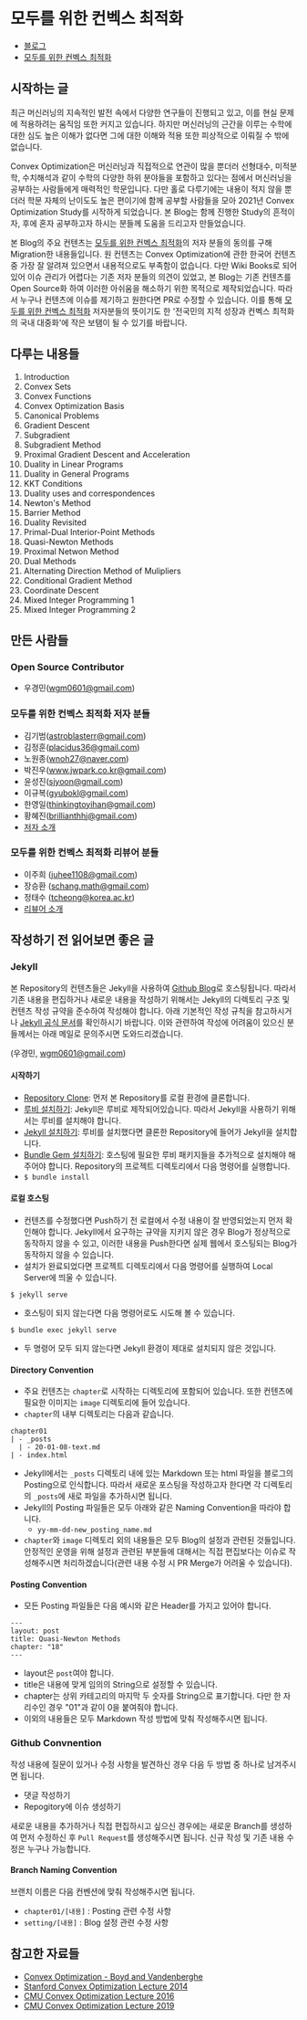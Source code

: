 # 모두를 위한 컨벡스 최적화

- [블로그](<https://convex-optimization-for-all.github.io/>)
- [모두를 위한 컨벡스 최적화](<https://wikidocs.net/book/1896>)

## 시작하는 글

최근 머신러닝의 지속적인 발전 속에서 다양한 연구들이 진행되고 있고, 이를 현실 문제에 적용하려는 움직임 또한 커지고 있습니다. 하지만 머신러닝의 근간을 이루는 수학에 대한 심도 높은 이해가 없다면 그에 대한 이해와 적용 또한 피상적으로 이뤄질 수 밖에 없습니다.

Convex Optimization은 머신러닝과 직접적으로 연관이 많을 뿐더러 선형대수, 미적분학, 수치해석과 같이 수학의 다양한 하위 분야들을 포함하고 있다는 점에서 머신러닝을 공부하는 사람들에게 매력적인 학문입니다. 다만 홀로 다루기에는 내용이 적지 않을 뿐더러 학문 자체의 난이도도 높은 편이기에 함께 공부할 사람들을 모아 2021년 Convex Optimization Study를 시작하게 되었습니다. 본 Blog는 함께 진행한 Study의 흔적이자, 후에 혼자 공부하고자 하시는 분들께 도움을 드리고자 만들었습니다.

본 Blog의 주요 컨텐츠는 [모두를 위한 컨벡스 최적화](<https://wikidocs.net/book/1896>)의 저자 분들의 동의를 구해 Migration한 내용들입니다. 원 컨텐츠는 Convex Optimization에 관한 한국어 컨텐츠 중 가장 잘 알려져 있으면서 내용적으로도 부족함이 없습니다. 다만 Wiki Books로 되어 있어 이슈 관리가 어렵다는 기존 저자 분들의 의견이 있었고, 본 Blog는 기존 컨텐츠를 Open Source화 하여 이러한 아쉬움을 해소하기 위한 목적으로 제작되었습니다. 따라서 누구나 컨텐츠에 이슈를 제기하고 원한다면 PR로 수정할 수 있습니다. 이를 통해 [모두를 위한 컨벡스 최적화](<https://wikidocs.net/book/1896>) 저자분들의 뜻이기도 한 '전국민의 지적 성장과 컨벡스 최적화의 국내 대중화'에 작은 보탬이 될 수 있기를 바랍니다.

## 다루는 내용들

1. Introduction
2. Convex Sets
3. Convex Functions
4. Convex Optimization Basis
5. Canonical Problems
6. Gradient Descent
7. Subgradient
8. Subgradient Method
9. Proximal Gradient Descent and Acceleration
10. Duality in Linear Programs
11. Duality in General Programs
12. KKT Conditions
13. Duality uses and correspondences
14. Newton's Method
15. Barrier Method
16. Duality Revisited
17. Primal-Dual Interior-Point Methods
18. Quasi-Newton Methods
19. Proximal Netwon Method
20. Dual Methods
21. Alternating Direction Method of Mulipliers
22. Conditional Gradient Method
23. Coordinate Descent
24. Mixed Integer Programming 1
25. Mixed Integer Programming 2

## 만든 사람들

### Open Source Contributor

- 우경민(wgm0601@gmail.com)

### 모두를 위한 컨벡스 최적화 저자 분들

- 김기범(astroblasterr@gmail.com)
- 김정훈(placidus36@gmail.com)
- 노원종(wnoh27@naver.com)
- 박진우(www.jwpark.co.kr@gmail.com)
- 윤성진(sjyoon@gmail.com)
- 이규복(gyubokl@gmail.com)
- 한영일(thinkingtoyihan@gmail.com)
- 황혜진(brillianthhj@gmail.com)
- [저자 소개](<https://wikidocs.net/17197>)

### 모두를 위한 컨벡스 최적화 리뷰어 분들

- 이주희 (juhee1108@gmail.com)
- 장승환 (schang.math@gmail.com)
- 정태수 (tcheong@korea.ac.kr)
- [리뷰어 소개](<https://wikidocs.net/17197>)

## 작성하기 전 읽어보면 좋은 글

### Jekyll

본 Repository의 컨텐츠들은 Jekyll을 사용하여 [Github Blog](<https://convex-optimization-for-all.github.io/>)로 호스팅됩니다. 따라서 기존 내용을 편집하거나 새로운 내용을 작성하기 위해서는 Jekyll의 디렉토리 구조 및 컨텐츠 작성 규약을 준수하여 작성해야 합니다. 아래 기본적인 작성 규칙을 참고하시거나 [Jekyll 공식 문서](<https://jekyllrb-ko.github.io/>)를 확인하시기 바랍니다. 이와 관련하여 작성에 어려움이 있으신 분들께서는 아래 메일로 문의주시면 도와드리겠습니다.

(우경민, wgm0601@gmail.com)

#### 시작하기

- [Repository Clone](<https://github.com/convex-optimization-for-all/convex-optimization-for-all.github.io>): 먼저 본 Repository를 로컬 환경에 클론합니다.
- [루비 설치하기](<https://jekyllrb-ko.github.io/docs/installation/>): Jekyll은 루비로 제작되어있습니다. 따라서 Jekyll을 사용하기 위해서는 루비를 설치해야 합니다.
- [Jekyll 설치하기](<https://jekyllrb-ko.github.io/docs/>): 루비를 설치했다면 클론한 Repository에 들어가 Jekyll을 설치합니다.
- [Bundle Gem 설치하기](<https://jekyllrb-ko.github.io/docs/>): 호스팅에 필요한 루비 패키지들을 추가적으로 설치해야 해주어야 합니다. Repository의 프로젝트 디렉토리에서 다음 명령어를 실행합니다.
- `$ bundle install`

#### 로컬 호스팅

- 컨텐츠를 수정했다면 Push하기 전 로컬에서 수정 내용이 잘 반영되었는지 먼저 확인해야 합니다. Jekyll에서 요구하는 규약을 지키지 않은 경우 Blog가 정상적으로 동작하지 않을 수 있고, 이러한 내용을 Push한다면 실제 웹에서 호스팅되는 Blog가 동작하지 않을 수 있습니다.
- 설치가 완료되었다면 프로젝트 디렉토리에서 다음 명령어를 실행하여 Local Server에 띄울 수 있습니다.

```
$ jekyll serve
```

- 호스팅이 되지 않는다면 다음 명령어로도 시도해 볼 수 있습니다.

```
$ bundle exec jekyll serve
```

- 두 명령어 모두 되지 않는다면 Jekyll 환경이 제대로 설치되지 않은 것입니다.

#### Directory Convention

- 주요 컨텐츠는 `chapter`로 시작하는 디렉토리에 포함되어 있습니다. 또한 컨텐츠에 필요한 이미지는 `image` 디렉토리에 들어 있습니다.
- `chapter`의 내부 디렉토리는 다음과 같습니다.

```
chapter01
| - _posts
  | - 20-01-08-text.md
| - index.html
```

- Jekyll에서는 `_posts` 디렉토리 내에 있는 Markdown 또는 html 파일을 블로그의 Posting으로 인식합니다. 따라서 새로운 포스팅을 작성하고자 한다면 각 디렉토리의 `_posts`에 새로 파일을 추가하시면 됩니다.
- Jekyll의 Posting 파일들은 모두 아래와 같은 Naming Convention을 따라야 합니다.
    - `yy-mm-dd-new_posting_name.md`
- `chapter`와 `image` 디렉토리 외의 내용들은 모두 Blog의 설정과 관련된 것들입니다. 안정적인 운영을 위해 설정과 관련된 부분들에 대해서는 직접 편집보다는 이슈로 작성해주시면 처리하겠습니다(관련 내용 수정 시 PR Merge가 어려울 수 있습니다).

#### Posting Convention

- 모든 Posting 파일들은 다음 예시와 같은 Header를 가지고 있어야 합니다.

```
---
layout: post
title: Quasi-Newton Methods
chapter: "18"
---
```

- layout은 `post`여야 합니다.
- title은 내용에 맞게 임의의 String으로 설정할 수 있습니다.
- chapter는 상위 카테고리의 마지막 두 숫자를 String으로 표기합니다. 다만 한 자리수인 경우 "01"과 같이 0을 붙여줘야 합니다.
- 이외의 내용들은 모두 Markdown 작성 방법에 맞춰 작성해주시면 됩니다.

### Github Convnention

작성 내용에 질문이 있거나 수정 사항을 발견하신 경우 다음 두 방법 중 하나로 남겨주시면 됩니다.

- 댓글 작성하기
- Repogitory에 이슈 생성하기

새로운 내용을 추가하거나 직접 편집하시고 싶으신 경우에는 새로운 Branch를 생성하여 먼저 수정하신 후 `Pull Request`를 생성해주시면 됩니다. 신규 작성 및 기존 내용 수정은 누구나 가능합니다.

#### Branch Naming Convention

브랜치 이름은 다음 컨벤션에 맞춰 작성해주시면 됩니다.

- `chapter01/[내용]` : Posting 관련 수정 사항
- `setting/[내용]` : Blog 설정 관련 수정 사항

## 참고한 자료들

- [Convex Optimization - Boyd and Vandenberghe](<https://web.stanford.edu/~boyd/cvxbook/>)
- [Stanford Convex Optimization Lecture 2014](<https://www.youtube.com/playlist?list=PL3940DD956CDF0622>)
- [CMU Convex Optimization Lecture 2016](<http://www.stat.cmu.edu/~ryantibs/convexopt-F16/>)
- [CMU Convex Optimization Lecture 2019](<http://www.stat.cmu.edu/~ryantibs/convexopt/>)
